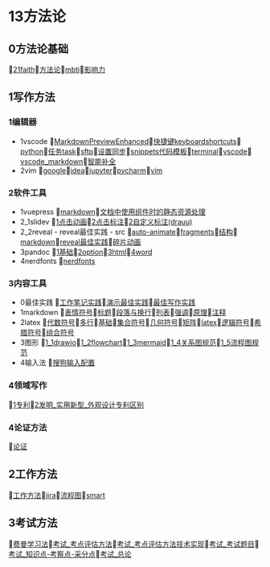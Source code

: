 # 13方法论
## 0方法论基础
📝[21faith](/13方法论/0方法论基础/21faith.md)📝[方法论](/13方法论/0方法论基础/方法论.md)📝[mbti](/13方法论/0方法论基础/mbti.md)📝[影响力](/13方法论/0方法论基础/影响力.md)
## 1写作方法
### 1编辑器
- 1vscode 📝[MarkdownPreviewEnhanced](/13方法论/1写作方法/1编辑器/1vscode/MarkdownPreviewEnhanced.md)📝[快捷键keyboardshortcuts](/13方法论/1写作方法/1编辑器/1vscode/快捷键keyboardshortcuts.md)📝[python](/13方法论/1写作方法/1编辑器/1vscode/python.md)📝[任务task](/13方法论/1写作方法/1编辑器/1vscode/任务task.md)📝[sftp](/13方法论/1写作方法/1编辑器/1vscode/sftp.md)📝[设置同步](/13方法论/1写作方法/1编辑器/1vscode/设置同步.md)📝[snippets代码模板](/13方法论/1写作方法/1编辑器/1vscode/snippets代码模板.md)📝[terminal](/13方法论/1写作方法/1编辑器/1vscode/terminal.md)📝[vscode](/13方法论/1写作方法/1编辑器/1vscode/vscode.md)📝[vscode_markdown](/13方法论/1写作方法/1编辑器/1vscode/vscode_markdown.md)📝[智能补全](/13方法论/1写作方法/1编辑器/1vscode/智能补全.md)
- 2vim 📝[google](/13方法论/1写作方法/1编辑器/2vim/google.md)📝[idea](/13方法论/1写作方法/1编辑器/2vim/idea.md)📝[jupyter](/13方法论/1写作方法/1编辑器/2vim/jupyter.md)📝[pycharm](/13方法论/1写作方法/1编辑器/2vim/pycharm.md)📝[vim](/13方法论/1写作方法/1编辑器/2vim/vim.md)
### 2软件工具
- 1vuepress 📝[markdown](/13方法论/1写作方法/2软件工具/1vuepress/markdown.md)📝[文档中使用组件时的静态资源处理](/13方法论/1写作方法/2软件工具/1vuepress/文档中使用组件时的静态资源处理.md)
- 2_1slidev 📝[1点击动画](/13方法论/1写作方法/2软件工具/2_1slidev/1点击动画.md)📝[2点击标注](/13方法论/1写作方法/2软件工具/2_1slidev/2点击标注.md)📝[2自定义标注(drauu)](/13方法论/1写作方法/2软件工具/2_1slidev/2自定义标注(drauu).md)
- 2_2reveal 	- reveal最佳实践 		- src 📝[auto-animate](/13方法论/1写作方法/2软件工具/2_2reveal/auto-animate.md)📝[fragments](/13方法论/1写作方法/2软件工具/2_2reveal/fragments.md)📝[结构](/13方法论/1写作方法/2软件工具/2_2reveal/结构.md)📝[markdown](/13方法论/1写作方法/2软件工具/2_2reveal/markdown.md)📝[reveal最佳实践](/13方法论/1写作方法/2软件工具/2_2reveal/reveal最佳实践.md)📝[碎片动画](/13方法论/1写作方法/2软件工具/2_2reveal/碎片动画.md)
- 3pandoc 📝[1基础](/13方法论/1写作方法/2软件工具/3pandoc/1基础.md)📝[2option](/13方法论/1写作方法/2软件工具/3pandoc/2option.md)📝[3html](/13方法论/1写作方法/2软件工具/3pandoc/3html.md)📝[4word](/13方法论/1写作方法/2软件工具/3pandoc/4word.md)
- 4nerdfonts 📝[nerdfonts](/13方法论/1写作方法/2软件工具/4nerdfonts/nerdfonts.md)
### 3内容工具
- 0最佳实践 📝[工作笔记实践](/13方法论/1写作方法/3内容工具/0最佳实践/工作笔记实践.md)📝[演示最佳实践](/13方法论/1写作方法/3内容工具/0最佳实践/演示最佳实践.md)📝[最佳写作实践](/13方法论/1写作方法/3内容工具/0最佳实践/最佳写作实践.md)
- 1markdown 📝[表情符号](/13方法论/1写作方法/3内容工具/1markdown/表情符号.md)📝[标题](/13方法论/1写作方法/3内容工具/1markdown/标题.md)📝[段落与换行](/13方法论/1写作方法/3内容工具/1markdown/段落与换行.md)📝[列表](/13方法论/1写作方法/3内容工具/1markdown/列表.md)📝[强调](/13方法论/1写作方法/3内容工具/1markdown/强调.md)📝[原理](/13方法论/1写作方法/3内容工具/1markdown/原理.md)📝[注释](/13方法论/1写作方法/3内容工具/1markdown/注释.md)
- 2latex 📝[代数符号](/13方法论/1写作方法/3内容工具/2latex/代数符号.md)📝[多行](/13方法论/1写作方法/3内容工具/2latex/多行.md)📝[基础](/13方法论/1写作方法/3内容工具/2latex/基础.md)📝[集合符号](/13方法论/1写作方法/3内容工具/2latex/集合符号.md)📝[几何符号](/13方法论/1写作方法/3内容工具/2latex/几何符号.md)📝[矩阵](/13方法论/1写作方法/3内容工具/2latex/矩阵.md)📝[latex](/13方法论/1写作方法/3内容工具/2latex/latex.md)📝[逻辑符号](/13方法论/1写作方法/3内容工具/2latex/逻辑符号.md)📝[希腊符号](/13方法论/1写作方法/3内容工具/2latex/希腊符号.md)📝[组合符号](/13方法论/1写作方法/3内容工具/2latex/组合符号.md)
- 3图形 📝[1_1drawio](/13方法论/1写作方法/3内容工具/3图形/1_1drawio.md)📝[1_2flowchart](/13方法论/1写作方法/3内容工具/3图形/1_2flowchart.md)📝[1_3mermaid](/13方法论/1写作方法/3内容工具/3图形/1_3mermaid.md)📝[1_4关系图规范](/13方法论/1写作方法/3内容工具/3图形/1_4关系图规范.md)📝[1_5流程图规范](/13方法论/1写作方法/3内容工具/3图形/1_5流程图规范.md)
- 4输入法 📝[搜狗输入配置](/13方法论/1写作方法/3内容工具/4输入法/搜狗输入配置.md)
### 4领域写作
📝[1专利](/13方法论/1写作方法/4领域写作/1专利.md)📝[2发明_实用新型_外观设计专利区别](/13方法论/1写作方法/4领域写作/2发明_实用新型_外观设计专利区别.md)
### 4论证方法
📝[论证](/13方法论/1写作方法/4论证方法/论证.md)
## 2工作方法
📝[工作方法](/13方法论/2工作方法/工作方法.md)📝[jira](/13方法论/2工作方法/jira.md)📝[流程图](/13方法论/2工作方法/流程图.md)📝[smart](/13方法论/2工作方法/smart.md)
## 3考试方法
📝[费曼学习法](/13方法论/3考试方法/费曼学习法.md)📝[考试_考点评估方法](/13方法论/3考试方法/考试_考点评估方法.md)📝[考试_考点评估方法技术实现](/13方法论/3考试方法/考试_考点评估方法技术实现.md)📝[考试_考试题目](/13方法论/3考试方法/考试_考试题目.md)📝[考试_知识点-考察点-采分点](/13方法论/3考试方法/考试_知识点-考察点-采分点.md)📝[考试_总论](/13方法论/3考试方法/考试_总论.md)
